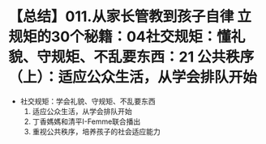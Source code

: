 # 【总结】011.从家长管教到孩子自律 立规矩的30个秘籍：04社交规矩：懂礼貌、守规矩、不乱要东西：21 公共秩序（上）：适应公众生活，从学会排队开始

-   社交规矩：学会礼貌、守规矩、不乱要东西
    1.  适应公众生活，从学会排队开始
    2.  丁香媽媽和清平I-Femme联合播出
    3.  重视公共秩序，培养孩子的社会适应能力